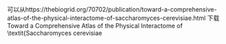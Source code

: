可以从https://thebiogrid.org/70702/publication/toward-a-comprehensive-atlas-of-the-physical-interactome-of-saccharomyces-cerevisiae.html 下载
Toward a Comprehensive Atlas of the Physical Interactome of \textit{Saccharomyces cerevisiae
